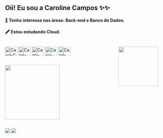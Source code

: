  ## Oii! Eu sou a Caroline Campos ✨✨
 
####  🔭 Tenho interesse nas áreas: Back-end e Banco de Dados.
 
####  🖋️ Estou estudando Cloud.
 
<div style="display: inline_block"><br>
  <img align="center" alt="Carol-C" height="30" width="40" src="https://cdn.jsdelivr.net/gh/devicons/devicon@latest/icons/c/c-plain.svg">
  <img align="center" alt="Carol-Cplusplus" height="30" width="40" src="https://cdn.jsdelivr.net/gh/devicons/devicon@latest/icons/cplusplus/cplusplus-plain.svg" >
  <img align="center" alt="Carol-Python" height="30" width="40" src="https://cdn.jsdelivr.net/gh/devicons/devicon@latest/icons/python/python-original.svg" >
  <img align="center" alt="Carol-Java" height="30" width="40" src="https://cdn.jsdelivr.net/gh/devicons/devicon@latest/icons/java/java-original.svg" >
  <img align="center" alt="Carol-SQL" height="30" width="40" src="https://cdn.jsdelivr.net/gh/devicons/devicon@latest/icons/azuresqldatabase/azuresqldatabase-original.svg" /> 
  <img align="right" height="130" width="130" src="https://github.com/camposCaroline/camposCaroline/assets/174368411/fb365c44-6773-4730-bff1-e5e63e49df08">
</div>

##

<div>
  <a href="https:github.com/camposCaroline">
  <img height="180cm" src="https://github-readme-stats.vercel.app/api?username=camposCaroline&show_icons=true&hide_rank=true&theme=tokyonight"/>
</div>

##
<div>
  <a href = "mailto:camposgcarol@gmail.com"><img src="https://img.shields.io/badge/-Gmail-%23333?style=for-the-badge&logo=gmail&logoColor=white" target="_blank"></a>
  <a href="http://linkedin.com/in/caroline-campos-31526a25b" target="_blank"><img src="https://img.shields.io/badge/-LinkedIn-%230077B5?style=for-the-badge&logo=linkedin&logoColor=white" target="_blank"></a>   
</div>

